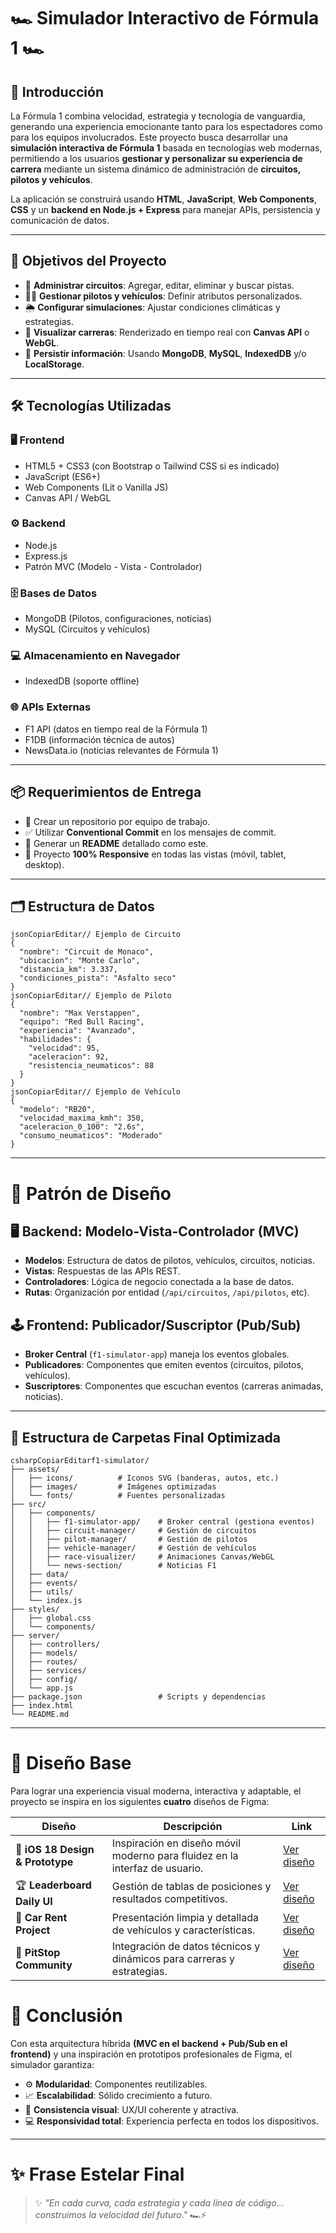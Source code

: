 # 🏎️ Simulador Interactivo de Fórmula 1  🏎️

## 📖 Introducción

La Fórmula 1 combina velocidad, estrategia y tecnología de vanguardia, generando una experiencia emocionante tanto para los espectadores como para los equipos involucrados.
 Este proyecto busca desarrollar una **simulación interactiva de Fórmula 1** basada en tecnologías web modernas, permitiendo a los usuarios **gestionar y personalizar su experiencia de carrera** mediante un sistema dinámico de administración de **circuitos, pilotos y vehículos**.

La aplicación se construirá usando **HTML**, **JavaScript**, **Web Components**, **CSS** y un **backend en Node.js + Express** para manejar APIs, persistencia y comunicación de datos.

------

## 🎯 Objetivos del Proyecto

- 🏁 **Administrar circuitos**: Agregar, editar, eliminar y buscar pistas.
- 🧑‍✈️ **Gestionar pilotos y vehículos**: Definir atributos personalizados.
- 🌦️ **Configurar simulaciones**: Ajustar condiciones climáticas y estrategias.
- 🎨 **Visualizar carreras**: Renderizado en tiempo real con **Canvas API** o **WebGL**.
- 💾 **Persistir información**: Usando **MongoDB**, **MySQL**, **IndexedDB** y/o **LocalStorage**.

------

## 🛠️ Tecnologías Utilizadas

### 🖥️ Frontend

- HTML5 + CSS3 (con Bootstrap o Tailwind CSS si es indicado)
- JavaScript (ES6+)
- Web Components (Lit o Vanilla JS)
- Canvas API / WebGL

### ⚙️ Backend

- Node.js
- Express.js
- Patrón MVC (Modelo - Vista - Controlador)

### 🗄️ Bases de Datos

- MongoDB (Pilotos, configuraciones, noticias)
- MySQL (Circuitos y vehículos)

### 💻 Almacenamiento en Navegador

- IndexedDB (soporte offline)

### 🌐 APIs Externas

- F1 API (datos en tiempo real de la Fórmula 1)
- F1DB (información técnica de autos)
- NewsData.io (noticias relevantes de Fórmula 1)

------

## 📦 Requerimientos de Entrega

- 📂 Crear un repositorio por equipo de trabajo.
- ✅ Utilizar **Conventional Commit** en los mensajes de commit.
- 📜 Generar un **README** detallado como este.
- 📱 Proyecto **100% Responsive** en todas las vistas (móvil, tablet, desktop).

------

## 🗂️ Estructura de Datos

```
jsonCopiarEditar// Ejemplo de Circuito
{
  "nombre": "Circuit de Monaco",
  "ubicacion": "Monte Carlo",
  "distancia_km": 3.337,
  "condiciones_pista": "Asfalto seco"
}
jsonCopiarEditar// Ejemplo de Piloto
{
  "nombre": "Max Verstappen",
  "equipo": "Red Bull Racing",
  "experiencia": "Avanzado",
  "habilidades": {
    "velocidad": 95,
    "aceleracion": 92,
    "resistencia_neumaticos": 88
  }
}
jsonCopiarEditar// Ejemplo de Vehículo
{
  "modelo": "RB20",
  "velocidad_maxima_kmh": 350,
  "aceleracion_0_100": "2.6s",
  "consumo_neumaticos": "Moderado"
}
```

------

# 🧠 Patrón de Diseño 

## 🖥️ Backend: **Modelo-Vista-Controlador (MVC)**

- **Modelos**: Estructura de datos de pilotos, vehículos, circuitos, noticias.
- **Vistas**: Respuestas de las APIs REST.
- **Controladores**: Lógica de negocio conectada a la base de datos.
- **Rutas**: Organización por entidad (`/api/circuitos`, `/api/pilotos`, etc).

## 🕹️ Frontend: **Publicador/Suscriptor (Pub/Sub)**

- **Broker Central** (`f1-simulator-app`) maneja los eventos globales.
- **Publicadores**: Componentes que emiten eventos (circuitos, pilotos, vehículos).
- **Suscriptores**: Componentes que escuchan eventos (carreras animadas, noticias).

------

## 📂 Estructura de Carpetas Final Optimizada

```
csharpCopiarEditarf1-simulator/
├── assets/
│   ├── icons/          # Iconos SVG (banderas, autos, etc.)
│   ├── images/         # Imágenes optimizadas
│   └── fonts/          # Fuentes personalizadas
├── src/
│   ├── components/     
│   │   ├── f1-simulator-app/    # Broker central (gestiona eventos)
│   │   ├── circuit-manager/     # Gestión de circuitos
│   │   ├── pilot-manager/       # Gestión de pilotos
│   │   ├── vehicle-manager/     # Gestión de vehículos
│   │   ├── race-visualizer/     # Animaciones Canvas/WebGL
│   │   └── news-section/        # Noticias F1
│   ├── data/         
│   ├── events/        
│   ├── utils/         
│   └── index.js                 
├── styles/
│   ├── global.css               
│   └── components/              
├── server/
│   ├── controllers/             
│   ├── models/                  
│   ├── routes/                  
│   ├── services/                
│   ├── config/                  
│   └── app.js                   
├── package.json                 # Scripts y dependencias
├── index.html                   
└── README.md
```

------

# 🚀 Diseño Base

Para lograr una experiencia visual moderna, interactiva y adaptable, el proyecto se inspira en los siguientes **cuatro** diseños de Figma:



| Diseño                          | Descripción                                                  | Link                                                         |
| ------------------------------- | ------------------------------------------------------------ | ------------------------------------------------------------ |
| 📱 **iOS 18 Design & Prototype** | Inspiración en diseño móvil moderno para fluidez en la interfaz de usuario. | [Ver diseño](https://www.figma.com/design/wp8pjI4WtdXECwp5egiyft/Design-and-Prototype-iOS-18--Community---Community-?node-id=1204-4997&t=0QSqNKJPfjeF5N9r-0) |
| 🏆 **Leaderboard Daily UI**      | Gestión de tablas de posiciones y resultados competitivos.   | [Ver diseño](https://www.figma.com/design/RJRrgsAYgSzdFHyij3CQl0/-78-Leaderborad-Dail-UI--Community-?node-id=0-1&p=f&t=SZPtqAjv4zUuXRKB-0) |
| 🚗 **Car Rent Project**          | Presentación limpia y detallada de vehículos y características. | [Ver diseño](https://www.figma.com/design/5Lof0wkHQ09WfMFY2YZiaf/Car-rent-project--Community-?node-id=0-1&p=f&t=wJ8xaeuIlo9GtyYZ-0) |
| 🏁 **PitStop Community**         | Integración de datos técnicos y dinámicos para carreras y estrategias. | [Ver diseño](https://www.figma.com/design/fNyvLJeMRtGLDHtuyJhKTy/PitStop--Community-?node-id=5-590&t=J2vpbxpwtT6BwXDp-0) |



# 🎯 Conclusión

Con esta arquitectura híbrida **(MVC en el backend + Pub/Sub en el frontend)** y una inspiración en prototipos profesionales de Figma, el simulador garantiza:

- ⚙️ **Modularidad**: Componentes reutilizables.
- 📈 **Escalabilidad**: Sólido crecimiento a futuro.
- 🎨 **Consistencia visual**: UX/UI coherente y atractiva.
- 💻 **Responsividad total**: Experiencia perfecta en todos los dispositivos.

------

# ✨ Frase Estelar Final

> ✨ *"En cada curva, cada estrategia y cada línea de código... construimos la velocidad del futuro."* 🏎️⚡